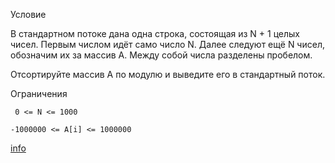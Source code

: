Условие

В стандартном потоке дана одна строка, 
состоящая из N + 1 целых чисел. 
Первым числом идёт само число N. 
Далее следуют ещё N чисел, обозначим 
их за массив A. Между собой числа разделены пробелом.

Отсортируйте массив А по модулю и выведите его в стандартный поток.


Ограничения

     0 <= N <= 1000

    -1000000 <= A[i] <= 1000000


[info](http://www.cplusplus.com/reference/algorithm/sort/?kw=sort)
